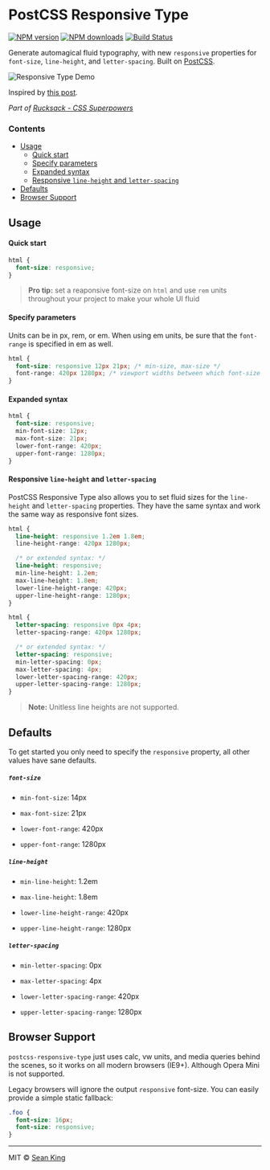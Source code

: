 # PostCSS Responsive Type
[![NPM version][npm-badge]][npm-url] [![NPM downloads][downloads-badge]][npm-url] [![Build Status][travis-badge]][travis-url]

Generate automagical fluid typography, with new `responsive` properties for `font-size`, `line-height`, and `letter-spacing`. Built on [PostCSS][postcss].

![Responsive Type Demo][demo]

Inspired by [this post][post].

_Part of [Rucksack - CSS Superpowers](http://simplaio.github.io/rucksack)_

### Contents

- [Usage](#usage)
  - [Quick start](#quick-start)
  - [Specify parameters](#specify-parameters)
  - [Expanded syntax](#expanded-syntax)
  - [Responsive `line-height` and `letter-spacing`](#responsive-line-height-and-letter-spacing)
- [Defaults](#defaults)
- [Browser Support](#browser-support)

## Usage

#### Quick start

```css
html {
  font-size: responsive;
}
```

> **Pro tip:** set a reaponsive font-size on `html` and use `rem` units throughout your project to make your whole UI fluid

#### Specify parameters

Units can be in px, rem, or em. When using em units, be sure that the `font-range` is specified in em as well.

```css
html {
  font-size: responsive 12px 21px; /* min-size, max-size */
  font-range: 420px 1280px; /* viewport widths between which font-size is fluid */
}
```

#### Expanded syntax

```css
html {
  font-size: responsive;
  min-font-size: 12px;
  max-font-size: 21px;
  lower-font-range: 420px;
  upper-font-range: 1280px;
}
```

#### Responsive `line-height` and `letter-spacing`

PostCSS Responsive Type also allows you to set fluid sizes for the `line-height` and `letter-spacing` properties. They have the same syntax and work the same way as responsive font sizes.

```css
html {
  line-height: responsive 1.2em 1.8em;
  line-height-range: 420px 1280px;

  /* or extended syntax: */
  line-height: responsive;
  min-line-height: 1.2em;
  max-line-height: 1.8em;
  lower-line-height-range: 420px;
  upper-line-height-range: 1280px;
}
```

```css
html {
  letter-spacing: responsive 0px 4px;
  letter-spacing-range: 420px 1280px;

  /* or extended syntax: */
  letter-spacing: responsive;
  min-letter-spacing: 0px;
  max-letter-spacing: 4px;
  lower-letter-spacing-range: 420px;
  upper-letter-spacing-range: 1280px;
}
```

> **Note:** Unitless line heights are not supported.

## Defaults
To get started you only need to specify the `responsive` property, all other values have sane defaults.

##### `font-size`

- `min-font-size`: 14px

- `max-font-size`: 21px

- `lower-font-range`: 420px

- `upper-font-range`: 1280px


##### `line-height`

- `min-line-height`: 1.2em

- `max-line-height`: 1.8em

- `lower-line-height-range`: 420px

- `upper-line-height-range`: 1280px


##### `letter-spacing`

- `min-letter-spacing`: 0px

- `max-letter-spacing`: 4px

- `lower-letter-spacing-range`: 420px

- `upper-letter-spacing-range`: 1280px


## Browser Support

`postcss-responsive-type` just uses calc, vw units, and media queries behind the scenes, so it works on all modern browsers (IE9+). Although Opera Mini is not supported.

Legacy browsers will ignore the output `responsive` font-size. You can easily provide a simple static fallback:

```css
.foo {
  font-size: 16px;
  font-size: responsive;
}
```

***

MIT © [Sean King](https://twitter.com/seaneking)

[npm-badge]: https://img.shields.io/npm/v/postcss-responsive-type.svg
[npm-url]: https://npmjs.org/package/postcss-responsive-type
[downloads-badge]: https://img.shields.io/npm/dm/postcss-responsive-type.svg
[travis-badge]: https://travis-ci.org/seaneking/postcss-responsive-type.svg?branch=master
[travis-url]: https://travis-ci.org/seaneking/postcss-responsive-type
[PostCSS]: https://github.com/postcss/postcss
[demo]: /demo.gif?raw=true
[post]: http://madebymike.com.au/writing/precise-control-responsive-typography/
[poststylus]: https://github.com/seaneking/poststylus
